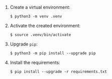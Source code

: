 1. Create a virtual environment:

    `$ python3 -m venv .venv`

2. Activate the created environment:

    `$ source .venv/bin/activate`

3. Upgrade `pip`:

    `$ python3 -m pip install --upgrade pip`

4. Install the requirements:

    `$ pip install --upgrade -r requirements.txt`
